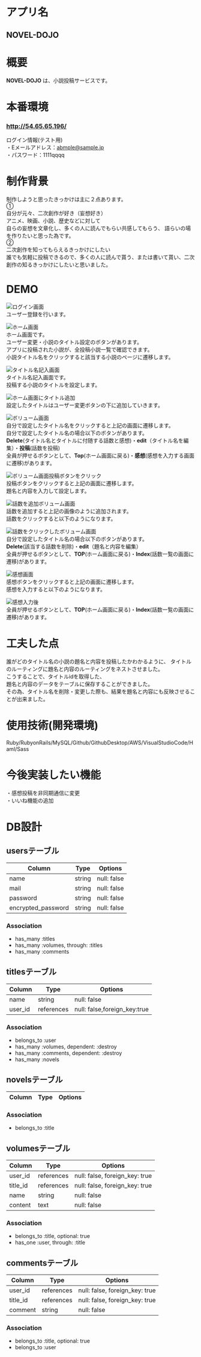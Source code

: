 # アプリ名  
## NOVEL-DOJO  

# 概要  
**NOVEL-DOJO** は、小説投稿サービスです。  

# 本番環境  
### **http://54.65.65.196/**  

ログイン情報(テスト用)  
  ・Eメールアドレス：abmple@sample.jp  
  ・パスワード：1111qqqq  

# 制作背景  
制作しようと思ったきっかけは主に２点あります。  
①  
自分が元々、二次創作が好き（妄想好き）  
アニメ、映画、小説、歴史などに対して  
自らの妄想を文章化し、多くの人に読んでもらい共感してもらう、
語らいの場を作りたいと思った為です。  
②  
二次創作を知ってもらえるきっかけにしたい  
誰でも気軽に投稿できるので、多くの人に読んで貰う、または書いて貰い、二次創作の知るきっかけにしたいと思いました。  

# DEMO  
![ログイン画面](https://i.gyazo.com/235b4b7a433a8dbd210f749c4f7a5977.png)  
ユーザー登録を行います。  

![ホーム画面](https://i.gyazo.com/b42495c8f52cb77f71bedf6e7e858d9d.png)  
ホーム画面です。  
ユーザー変更・小説のタイトル設定のボタンがあります。  
アプリに投稿された小説が、全投稿小説一覧で確認できます。  
小説タイトル名をクリックすると該当する小説のページに遷移します。  

![タイトル名記入画面](https://i.gyazo.com/dd5b09fcc5b5bbee2e3f8705edb9c272.png)  
タイトル名記入画面です。  
投稿する小説のタイトルを設定します。  

![ホーム画面にタイトル追加](https://i.gyazo.com/63efa52e2a7a71acdbd7a203af49bedd.png)  
設定したタイトルはユーザー変更ボタンの下に追加していきます。  

![ボリューム画面](https://i.gyazo.com/256ef802934a993a15d9a36e626cced4.png)  
自分で設定したタイトル名をクリックすると上記の画面に遷移します。  
自分で設定したタイトル名の場合以下のボタンがあります。  
**Delete**(タイトル名とタイトルに付随する話数と感想)・**edit**（タイトル名を編集）・**投稿**(話数を投稿)  
全員が押せるボタンとして、**Top**(ホーム画面に戻る)・**感想**(感想を入力する画面に遷移)があります。  
  
![ボリューム画面投稿ボタンをクリック](https://i.gyazo.com/2463da4f9d9956dccea01367a9204643.png)  
投稿ボタンをクリックすると上記の画面に遷移します。  
題名と内容を入力して設定します。  

![話数を追加ボリューム画面](https://i.gyazo.com/580fbe911d3335925106b82ade3453de.png)  
話数を追加すると上記の画像のように追加されます。  
話数をクリックすると以下のようになります。  
  
![話数をクリックしたボリューム画面](https://i.gyazo.com/8ca2e3d74f629872b75bd3fdf24f7380.png)  
自分で設定したタイトル名の場合以下のボタンがあります。  
**Delete**(該当する話数を削除)・**edit**（題名と内容を編集）  
全員が押せるボタンとして、**TOP**(ホーム画面に戻る)・**Index**(話数一覧の画面に遷移)があります。  

![感想画面](https://i.gyazo.com/8359508e3ea26dbebc191565a42538a5.png)  
感想ボタンをクリックすると上記の画面に遷移します。  
感想を入力すると以下のようになります。  

![感想入力後](https://i.gyazo.com/694376172ea64bfc2c171c1e56b14e71.png)  
全員が押せるボタンとして、**TOP**(ホーム画面に戻る)・**Index**(話数一覧の画面に遷移)があります。  

# 工夫した点  
誰がどのタイトル名の小説の題名と内容を投稿したかわかるように、
タイトルのルーティングに題名と内容のルーティングをネストさせました。  
こうすることで、タイトルidを取得した、  
題名と内容のデータをテーブルに保存することができました。  
その為、タイトル名を削除・変更した際も、結果を題名と内容にも反映させることが出来ました。  

# 使用技術(開発環境)  

Ruby/RubyonRails/MySQL/Github/GithubDesktop/AWS/VisualStudioCode/Haml/Sass  

# 今後実装したい機能  
・感想投稿を非同期通信に変更  
・いいね機能の追加  

# DB設計  
## usersテーブル
|Column|Type|Options|
|------|----|-------|
|name|string|null: false|
|mail|string|null: false|default: “”|
|password|string|null: false|default: “”|
|encrypted_password|string|null: false|default: “”|

### Association
- has_many :titles
- has_many :volumes, through: :titles
- has_many :comments


## titlesテーブル
|Column|Type|Options|
|------|----|-------|
|name|string|null: false|
|user_id|references|null: false,foreign_key:true|

### Association
- belongs_to :user
- has_many :volumes, dependent: :destroy
- has_many :comments, dependent: :destroy
- has_many :novels


## novelsテーブル
|Column|Type|Options|
|------|----|-------|

### Association
- belongs_to :title

## volumesテーブル
|Column|Type|Options|
|------|----|-------|
|user_id|references|null: false, foreign_key: true|
|title_id|references|null: false, foreign_key: true|
|name|string|null: false|
|content|text|null: false|

### Association
- belongs_to :title, optional: true
- has_one :user, through: :title


## commentsテーブル
|Column|Type|Options|
|------|----|-------|
|user_id|references|null: false, foreign_key: true|
|title_id|references|null: false, foreign_key: true|
|comment|string|null: false|

### Association
- belongs_to :title, optional: true
- belongs_to :user
